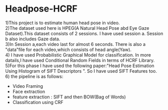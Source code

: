 # Headpose-HCRF
 1)This project is to estimate human head pose in video.<br />
 2)The dataset used here is HPEG(A Natural Head Pose abd Eye Gaze Dataset).This dataset consists of 2 sessions. I have used session a. Session b also includes Gaze data.<br />
 3)In Session a,each video last for almost 6 seconds. There is also a "data"file for each video,which consists of head angle(Yaw).<br />
 4) I have used Probabilistic Graphical Model for classification. In more datails,I have used Conditional Random Fields in terms of HCRF Library. <br />
 5)For this phase I have used the following paper:"Head Pose Estimation Using Histogram of SIFT Descriptors ". So I have used SIFT Features too.<br />
6) the pipeline is as follows:<br />
 - Video Framing<br />
 - Face extraction <br />
 - feature extraction : SIFT and then BOW(Bag of Words)<br />
 - Classification using CRF
 
 
 
